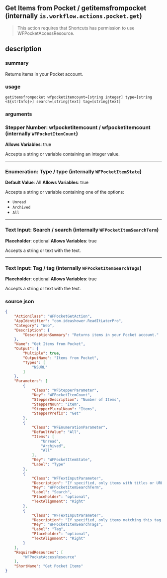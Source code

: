 
## Get Items from Pocket / getitemsfrompocket (internally `is.workflow.actions.pocket.get`)


> This action requires that Shortcuts has permission to use WFPocketAccessResource.


## description
### summary
Returns items in your Pocket account.


### usage
`getitemsfrompocket wfpocketitemcount=[string integer] type=[string <${strInfo}>] search=[string|text] tag=[string|text]`

### arguments
### Stepper Number: wfpocketitemcount / wfpocketitemcount (internally `WFPocketItemCount`)
**Allows Variables**: true


Accepts a string 
or variable
containing an integer value.

---

### Enumeration: Type / type (internally `WFPocketItemState`)
**Default Value**: All
**Allows Variables**: true


Accepts a string 
or variable
containing one of the options:

- `Unread`
- `Archived`
- `All`

---

### Text Input: Search / search (internally `WFPocketItemSearchTerm`)
**Placeholder**: optional
**Allows Variables**: true


Accepts a string 
or text
with the text.

---

### Text Input: Tag / tag (internally `WFPocketItemSearchTags`)
**Placeholder**: optional
**Allows Variables**: true


Accepts a string 
or text
with the text.

### source json

```json
{
	"ActionClass": "WFPocketGetAction",
	"AppIdentifier": "com.ideashower.ReadItLaterPro",
	"Category": "Web",
	"Description": {
		"DescriptionSummary": "Returns items in your Pocket account."
	},
	"Name": "Get Items from Pocket",
	"Output": {
		"Multiple": true,
		"OutputName": "Items from Pocket",
		"Types": [
			"NSURL"
		]
	},
	"Parameters": [
		{
			"Class": "WFStepperParameter",
			"Key": "WFPocketItemCount",
			"StepperDescription": "Number of Items",
			"StepperNoun": "Item",
			"StepperPluralNoun": "Items",
			"StepperPrefix": "Get"
		},
		{
			"Class": "WFEnumerationParameter",
			"DefaultValue": "All",
			"Items": [
				"Unread",
				"Archived",
				"All"
			],
			"Key": "WFPocketItemState",
			"Label": "Type"
		},
		{
			"Class": "WFTextInputParameter",
			"Description": "If specified, only items with titles or URLs matching this search will be returned.",
			"Key": "WFPocketItemSearchTerm",
			"Label": "Search",
			"Placeholder": "optional",
			"TextAlignment": "Right"
		},
		{
			"Class": "WFTextInputParameter",
			"Description": "If specified, only items matching this tag will be returned.",
			"Key": "WFPocketItemSearchTags",
			"Label": "Tag",
			"Placeholder": "optional",
			"TextAlignment": "Right"
		}
	],
	"RequiredResources": [
		"WFPocketAccessResource"
	],
	"ShortName": "Get Pocket Items"
}
```
